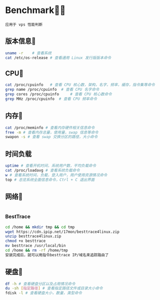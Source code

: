 # Benchmark🐱‍👤
`应用于 vps 性能判断`

## 版本信息🐶

```bash
uname -r    # 查看系统
cat /etc/os-release # 查看通用 Linux 发行版版本命令
```

## CPU🐲

```bash
cat /proc/cpuinfo   # 查看 CPU 核心数，架构，名字，频率，缓存，指令集等命令
grep name /proc/cpuinfo  # 查看 CPU 名字命令
grep cores /proc/cpuinfo     # 查看 CPU 核心数命令
grep MHz /proc/cpuinfo  # 查看 CPU 频率命令
```

## 内存🦓

```bash
cat /proc/meminfo # 查看内存硬件相关信息命令
free -m # 查看内存总量，使用量，swap 信息等命令
swapon -s # 查看 swap 交换分区的路径，大小命令
```

## 时间负载

```bash
uptime # 查看开机时间，系统用户数，平均负载命令
cat /proc/loadavg # 查看系统负载命令
w # 查看系统时间，负载，登入用户，用户使用资源情况命令
top # 总览系统全面信息命令，Ctrl + C 退出界面
```

## 网络🐇

```bash

```

### BestTrace

```bash
cd /home && mkdir tmp && cd tmp
wget https://cdn.ipip.net/17mon/besttrace4linux.zip
unzip besttrace4linux.zip
chmod +x besttrace
mv besttrace /usr/local/bin
cd /home && rm -rf /home/tmp
安装完成后，就可以用指令besttrace IP/域名来追踪路由了
```

## 硬盘🐢

```bash
df -h # 查看硬盘分区以及占用情况命令
du -sh [指定路径] # 查看指定路径文件或目录大小命令
fdisk -l # 查看硬盘大小，数量，类型命令
```
